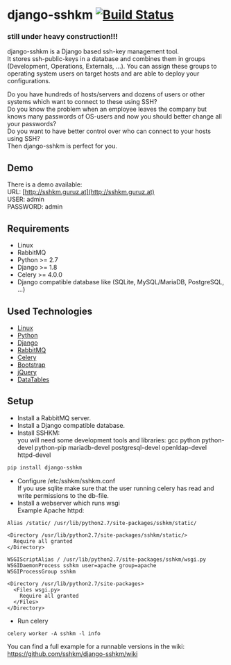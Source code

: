 # django-sshkm [![Build Status](https://travis-ci.org/sshkm/django-sshkm.svg?branch=master)](https://travis-ci.org/sshkm/django-sshkm)
### still under heavy construction!!!
django-sshkm is a Django based ssh-key management tool.  
It stores ssh-public-keys in a database and combines them in groups (Development, Operations, Externals, ...). You can assign these groups to operating system users on target hosts and are able to deploy your configurations.  
  
Do you have hundreds of hosts/servers and dozens of users or other systems which want to connect to these using SSH?  
Do you know the problem when an employee leaves the company but knows many passwords of OS-users and now you should better change all your passwords?  
Do you want to have better control over who can connect to your hosts using SSH?  
Then django-sshkm is perfect for you.

## Demo
There is a demo available:  
URL: [http://sshkm.guruz.at](http://sshkm.guruz.at)  
USER: admin  
PASSWORD: admin  

## Requirements
- Linux
- RabbitMQ
- Python >= 2.7
- Django >= 1.8
- Celery >= 4.0.0
- Django compatible database like (SQLite, MySQL/MariaDB, PostgreSQL, ...)

## Used Technologies
- [Linux](https://www.kernel.org)
- [Python](https://www.python.org)
- [Django](https://www.djangoproject.com)
- [RabbitMQ](https://www.rabbitmq.com)
- [Celery](http://www.celeryproject.org)
- [Bootstrap](http://getbootstrap.com)
- [jQuery](https://jquery.com)
- [DataTables](https://datatables.net)

## Setup
- Install a RabbitMQ server.
- Install a Django compatible database.
- Install SSHKM:  
  you will need some development tools and libraries: gcc python python-devel python-pip mariadb-devel postgresql-devel openldap-devel httpd-devel  
```bash
pip install django-sshkm
```
- Configure /etc/sshkm/sshkm.conf  
  If you use sqlite make sure that the user running celery has read and write permissions to the db-file.
- Install a webserver which runs wsgi  
  Example Apache httpd:  
```
Alias /static/ /usr/lib/python2.7/site-packages/sshkm/static/

<Directory /usr/lib/python2.7/site-packages/sshkm/static/>
  Require all granted
</Directory>

WSGIScriptAlias / /usr/lib/python2.7/site-packages/sshkm/wsgi.py
WSGIDaemonProcess sshkm user=apache group=apache
WSGIProcessGroup sshkm

<Directory /usr/lib/python2.7/site-packages>
  <Files wsgi.py>
    Require all granted
  </Files>
</Directory>
```
- Run celery  
```
celery worker -A sshkm -l info
```

You can find a full example for a runnable versions in the wiki: https://github.com/sshkm/django-sshkm/wiki
